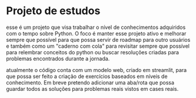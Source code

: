 # Projeto de estudos
esse é um projeto que visa trabalhar o nível de conhecimentos adquiridos com o tempo sobre Python. O foco é manter esse projeto ativo e melhorar sempre que possível para que possa servir de roadmap para outro usuários e também como um "caderno com cola" para revisitar sempre que possível para relembrar conceitos do python ou buscar resoluções criadas para problemas encontrados durante a jornada.

atualmente o código conta com um modelo web, criado em streamlit, para que possa ser feito a criação de exercícios baseados em níveis de conhecimento. Em breve pretendo adicionar uma aba/rota que possa guardar todos as soluções para problemas reais vistos em cases reais.